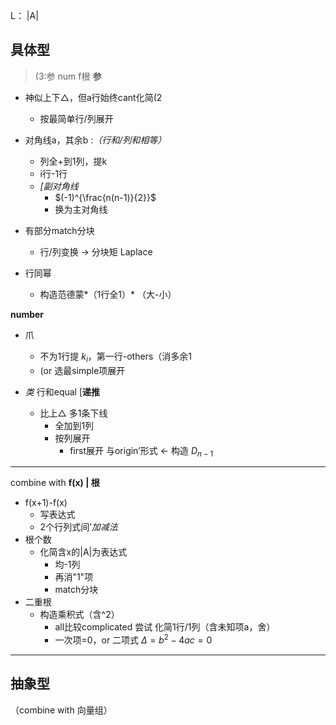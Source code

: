 L：
|A|
## 具体型
> (3:参 num f根
**参**
* 神似上下△，但a行始终cant化简(2
  * 按最简单行/列展开
* 对角线a，其余b :*（行和/列和相等）*
  * 列全+到1列，提k
  * i行-1行
  * *\[副对角线*
    * $(-1)^{\frac{n(n-1)}{2}}$
    * 换为主对角线

* 有部分match分块
  * 行/列变换 → 分块矩 Laplace
* 行同幂
  * 构造范德蒙*（1行全1）* （大-小）

**number**
* 爪
  * 不为1行提 $k_i$，第一行-others（消多余1
  * (or 选最simple项展开

* *类* 行和equal [**递推**
  * 比上△ 多1条下线
    * 全加到1列
    * 按列展开
      * first展开 与origin’形式 ← 构造 $D_{n-1}$
---
combine with **f(x) | 根**
* f(x+1)-f(x)
  * 写表达式
  * 2个行列式间’*加减法*
* 根个数
  * 化简含x的|A|为表达式
    * 均-1列
    * 再消\"1\"项
    * match分块
* 二重根
  * 构造乘积式（含^2）
    * all比较complicated 尝试 化简1行/1列（含未知项a，舍）
    * 一次项=0，or 二项式 $\Delta=b^2-4ac=0$
---
## 抽象型
（combine with 向量组）
